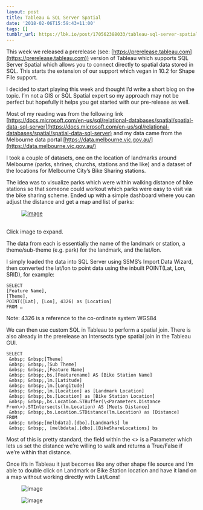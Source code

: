 ```yaml
---
layout: post
title: Tableau & SQL Server Spatial
date: '2018-02-06T15:59:43+11:00'
tags: []
tumblr_url: https://lbk.io/post/170562388033/tableau-sql-server-spatial
---
```

This week we released a prerelease (see: [https://prerelease.tableau.com](https://prerelease.tableau.com)) version of Tableau which supports SQL Server Spatial which allows you to connect directly to spatial data stored in SQL. This starts the extension of our support which vegan in 10.2 for Shape File support.

I decided to start playing this week and thought I’d write a short blog on the topic. I’m not a GIS or SQL Spatial expert so my approach may not be perfect but hopefully it helps you get started with our pre-release as well.

Most of my reading was from the following link [https://docs.microsoft.com/en-us/sql/relational-databases/spatial/spatial-data-sql-server](https://docs.microsoft.com/en-us/sql/relational-databases/spatial/spatial-data-sql-server) and my data came from the Melbourne data portal [https://data.melbourne.vic.gov.au/](https://data.melbourne.vic.gov.au/)

I took a couple of datasets, one on the location of landmarks around Melbourne (parks, shrines, churchs, stations and the like) and a dataset of the locations for Melbourne City’s Bike Sharing stations.

The idea was to visualize parks which were within walking distance of bike stations so that someone could workout which parks were easy to visit via the bike sharing scheme. Ended up with a simple dashboard where you can adjust the distance and get a map and list of parks:

[<figure class="tmblr-full" data-orig-height="785" data-orig-width="1287" data-orig-src="https://i.imgur.com/UuG634s.png"><img src="https://66.media.tumblr.com/a1d2fb64402b0243f8aacdf06e6880df/tumblr_inline_p814kaBcZF1qbqa5u_540.png" alt="image" data-orig-height="785" data-orig-width="1287" data-orig-src="https://i.imgur.com/UuG634s.png"></figure>](https://i.imgur.com/UuG634s.png)  
Click image to expand.

The data from each is essentially the name of the landmark or station, a theme/sub-theme (e.g. park) for the landmark, and the lat/lon.

I simply loaded the data into SQL Server using SSMS’s Import Data Wizard, then converted the lat/lon to point data using the inbuilt POINT(Lat, Lon, SRID), for example:

    
    SELECT 
    [Feature Name],
    [Theme],
    POINT([Lat], [Lon], 4326) as [Location]
    FROM …

Note: 4326 is a reference to the co-ordinate system WGS84

We can then use custom SQL in Tableau to perform a spatial join. There is also already in the prerelease an Intersects type spatial join in the Tableau GUI.

    
    SELECT 
     &nbsp; &nbsp;[Theme]
     &nbsp; &nbsp;,[Sub Theme]
     &nbsp; &nbsp;,[Feature Name]
     &nbsp; &nbsp;,bs.[Featurename] AS [Bike Station Name]
     &nbsp; &nbsp;,lm.[Latitude]
     &nbsp; &nbsp;,lm.[Longitude]
     &nbsp; &nbsp;,lm.[Location] as [Landmark Location]
     &nbsp; &nbsp;,bs.[Location] as [Bike Station Location]
     &nbsp; &nbsp;,bs.Location.STBuffer(\<Parameters.Distance From\>).STIntersects(lm.Location) AS [Meets Distance]
     &nbsp; &nbsp;,bs.Location.STDistance(lm.Location) as [Distance]
    FROM 
     &nbsp; &nbsp;[melbdata].[dbo].[Landmarks] lm
     &nbsp; &nbsp;, [melbdata].[dbo].[BikeShareLocations] bs

Most of this is pretty standard, the field within the \<\> is a Parameter which lets us set the distance we’re willing to walk and returns a True/False if we’re within that distance.

Once it’s in Tableau it just becomes like any other shape file source and I’m able to double click on Landmark or Bike Station location and have it land on a map without working directly with Lat/Lons!

<figure class="tmblr-full" data-orig-height="593" data-orig-width="856" data-orig-src="https://i.imgur.com/d9DwDD4.png"><img src="https://66.media.tumblr.com/3b8efe96223a816e2c2ad14bd86a435e/tumblr_inline_p814kaAkvR1qbqa5u_540.png" alt="image" data-orig-height="593" data-orig-width="856" data-orig-src="https://i.imgur.com/d9DwDD4.png"></figure>  
  
<figure data-orig-height="539" data-orig-width="205" data-orig-src="https://i.imgur.com/E9RB7qA.png"><img src="https://66.media.tumblr.com/717d4194d82fda0fd3d4efa8e89b9f7d/tumblr_inline_p814kbEVam1qbqa5u_540.png" alt="image" data-orig-height="539" data-orig-width="205" data-orig-src="https://i.imgur.com/E9RB7qA.png"></figure>
